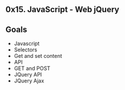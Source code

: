 ## 0x15. JavaScript - Web jQuery
## Goals
- Javascript
- Selectors
- Get and set content
- API
- GET and POST
- JQuery API
- JQuery Ajax
